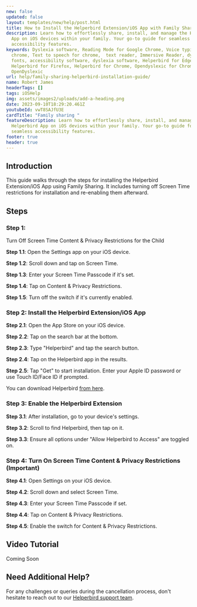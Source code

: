 ```yaml
---
new: false
updated: false
layout: templates/new/help/post.html
title: How to Install the Helperbird Extension/iOS App with Family Sharing
description: Learn how to effortlessly share, install, and manage the Helperbird
  App on iOS devices within your family. Your go-to guide for seamless
  accessibility features.
keywords: Dyslexia software, Reading Mode for Google Chrome, Voice typing for
  chrome, Text to speech for chrome,  text reader, Immersive Reader, dyslexia
  fonts, accessibility software, dyslexia software, Helperbird for Edge,
  Helperbird for Firefox, Helperbird for Chrome, Opendyslexic for Chrome,
  OpenDyslexic
url: help/family-sharing-helperbird-installation-guide/
name: Robert James
headerTags: []
tags: iOSHelp
img: assets/images2/uploads/add-a-heading.png
date: 2023-09-10T18:29:20.461Z
youtubeId: vwT8SAJfU3E
cardTitle: "Family sharing "
featureDescription: Learn how to effortlessly share, install, and manage the
  Helperbird App on iOS devices within your family. Your go-to guide for
  seamless accessibility features.
footer: true
header: true
---
```


## Introduction

This guide walks through the steps for installing the Helperbird Extension/iOS App using Family Sharing. It includes turning off Screen Time restrictions for installation and re-enabling them afterward.

## Steps

### Step 1: 

Turn Off Screen Time Content & Privacy Restrictions for the Child

**Step 1.1**: Open the Settings app on your iOS device.

**Step 1.2**: Scroll down and tap on Screen Time.

**Step 1.3**: Enter your Screen Time Passcode if it's set.

**Step 1.4**: Tap on Content & Privacy Restrictions.

**Step 1.5**: Turn off the switch if it's currently enabled.

### Step 2: Install the Helperbird Extension/iOS App

**Step 2.1**: Open the App Store on your iOS device.

**Step 2.2**: Tap on the search bar at the bottom.

**Step 2.3**: Type "Helperbird" and tap the search button.

**Step 2.4**: Tap on the Helperbird app in the results.

**Step 2.5**: Tap "Get" to start installation. Enter your Apple ID password or use Touch ID/Face ID if prompted.

You can download Helperbird [from here](/support).

### Step 3: Enable the Helperbird Extension

**Step 3.1**: After installation, go to your device's settings.

**Step 3.2**: Scroll to find Helperbird, then tap on it.

**Step 3.3**: Ensure all options under "Allow Helperbird to Access" are toggled on.

### Step 4: Turn On Screen Time Content & Privacy Restrictions (Important)

**Step 4.1**: Open Settings on your iOS device.

**Step 4.2**: Scroll down and select Screen Time.

**Step 4.3**: Enter your Screen Time Passcode if set.

**Step 4.4**: Tap on Content & Privacy Restrictions.

**Step 4.5**: Enable the switch for Content & Privacy Restrictions.

## Video Tutorial

Coming Soon

## Need Additional Help?

For any challenges or queries during the cancellation process, don't hesitate to reach out to our [Helperbird support team](https://www.helperbird.com/support).